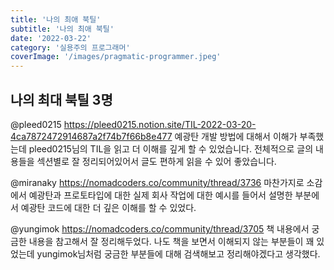 ```yaml
---
title: '나의 최애 북틸'
subtitle: '나의 최애 북틸'
date: '2022-03-22'
category: '실용주의 프로그래머'
coverImage: '/images/pragmatic-programmer.jpeg'
---
```


## 나의 최대 북틸 3명

@pleed0215
https://pleed0215.notion.site/TIL-2022-03-20-4ca7872472914687a2f74b7f66b8e477
예광탄 개발 방법에 대해서 이해가 부족했는데 pleed0215님의 TIL을 읽고 더 이해를 깊게 할 수 있었습니다.
전체적으로 글의 내용들을 섹션별로 잘 정리되어있어서 글도 편하게 읽을 수 있어 좋았습니다.

@miranaky
https://nomadcoders.co/community/thread/3736
마찬가지로 소감에서 예광탄과 프로토타입에 대한 실제 회사 작업에 대한 예시를 들어서 설명한 부분에서 예광탄 코드에 대한 더 깊은 이해를 할 수 있었다.

@yungimok
https://nomadcoders.co/community/thread/3705
책 내용에서 궁금한 내용을 참고해서 잘 정리해두었다. 나도 책을 보면서 이해되지 않는 부분들이 꽤 있었는데 yungimok님처럼 궁금한 부분들에 대해 검색해보고 정리해야겠다고 생각했다.
